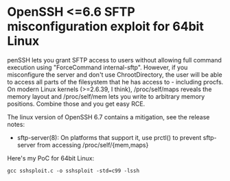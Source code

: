 # OpenSSH <=6.6 SFTP misconfiguration exploit for 64bit Linux

penSSH lets you grant SFTP access to users without allowing full command
execution using "ForceCommand internal-sftp". However, if you misconfigure
the server and don't use ChrootDirectory, the user will be able to access
all parts of the filesystem that he has access to - including procfs. On
modern Linux kernels (>=2.6.39, I think), /proc/self/maps reveals the
memory layout and /proc/self/mem lets you write to arbitrary memory
positions. Combine those and you get easy RCE.

The linux version of OpenSSH 6.7 contains a mitigation, see the release notes:

 * sftp-server(8): On platforms that support it, use prctl() to
   prevent sftp-server from accessing /proc/self/{mem,maps}

Here's my PoC for 64bit Linux:


```
gcc sshsploit.c -o sshsploit -std=c99 -lssh
```
